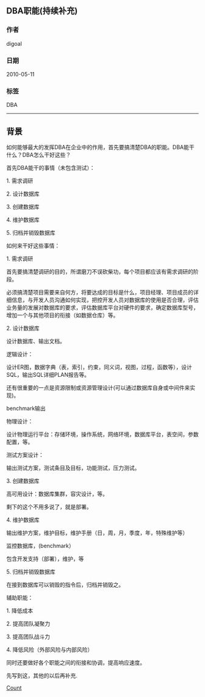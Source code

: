 ## DBA职能(持续补充)  
                                           
### 作者                                           
digoal                                          
                                            
### 日期                                          
2010-05-11                                                                                                                                 
                                           
### 标签                                                         
DBA                
                                              
----                                             
                                              
## 背景                                         
如何能够最大的发挥DBA在企业中的作用，首先要搞清楚DBA的职能。DBA能干什么？DBA怎么干好这些？  
  
首先DBA能干的事情（未包含测试）：  
  
1\. 需求调研  
  
2\. 设计数据库  
  
3\. 创建数据库  
  
4\. 维护数据库  
  
5\. 归档并销毁数据库  
  
如何来干好这些事情：  
  
1\. 需求调研  
  
首先要搞清楚调研的目的，所谓磨刀不误砍柴功，每个项目都应该有需求调研的阶段。  
  
必须搞清楚项目需要来自何方，将要达成的目标是什么，项目经理、项目成员的详细信息，与开发人员沟通如何实现，把控开发人员对数据库的使用是否合理，评估业务量的发展对数据库的要求，评估数据库平台对硬件的要求，确定数据库型号，增加一个与其他项目的衔接（如数据仓库）等。  
  
2\. 设计数据库  
  
设计数据库、输出文档。  
  
逻辑设计：  
  
设计ER图，数据字典（表，索引，约束，同义词，视图，过程，函数等），设计SQL，输出SQL详细PLAN报告等。  
  
还有很重要的一点是资源限制或资源管理设计(可以通过数据库自身或中间件来实现)。  
  
benchmark输出  
  
物理设计：  
  
设计物理运行平台：存储环境，操作系统，网络环境，数据库平台，表空间，参数配置，等。  
  
测试方案设计：  
  
输出测试方案，测试条目及目标，功能测试，压力测试。  
  
3\. 创建数据库  
  
高可用设计：数据库集群，容灾设计，等。  
  
剩下的这个不用多说了，就是部署。  
  
4\. 维护数据库  
  
输出维护方案，维护目标，维护手册（日，周，月，季度，年，特殊维护等）  
  
监控数据库，(benchmark）  
  
包含开发支持（部署），维护，等  
  
5\. 归档并销毁数据库  
  
在接到数据库可以销毁的指令后，归档并销毁之。  
  
辅助职能：  
  
1\. 降低成本  
  
2\. 提高团队凝聚力  
  
3\. 提高团队战斗力  
  
4\. 降低风险（外部风险与内部风险）  
  
同时还要做好各个职能之间的衔接和协调，提高响应速度。  
  
先写到这，其他的以后再补充.  
        
[Count](http://info.flagcounter.com/h9V1)                                            
                                            
